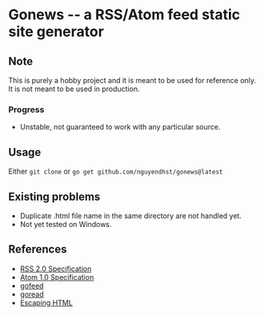 # Gonews -- a RSS/Atom feed static site generator
## Note
This is purely a hobby project and it is meant to be used for reference only. It is not meant to be used in production.

### Progress
- Unstable, not guaranteed to work with any particular source.

## Usage
Either ```git clone``` or
```go get github.com/nguyendhst/gonews@latest```

## Existing problems
- Duplicate .html file name in the same directory are not handled yet.
- Not yet tested on Windows.

## References
- [RSS 2.0 Specification](https://cyber.harvard.edu/rss/rss.html)
- [Atom 1.0 Specification](https://tools.ietf.org/html/rfc4287)
- [gofeed](https://github.com/mmcdole/gofeed)
- [goread](https://github.com/bake/goread)
- [Escaping HTML](https://h1z3y3.me/posts/go-html-template-script-unescape/)
